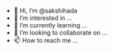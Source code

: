 - 👋 Hi, I’m @sakshihada
- 👀 I’m interested in ...
- 🌱 I’m currently learning ...
- 💞️ I’m looking to collaborate on ...
- 📫 How to reach me ...

<!---
sakshihada/sakshihada is a ✨ special ✨ repository because its `README.md` (this file) appears on your GitHub profile.
You can click the Preview link to take a look at your changes.
--->
